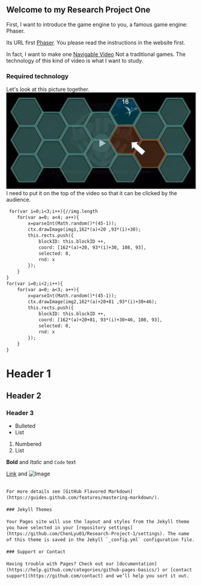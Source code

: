 ## Welcome to my Research Project One

First, I want to introduce the game engine to you, a famous game engine: Phaser.

Its URL first [Phaser](http://phaser.io/). You please read the instructions in the website first.

In fact, I want to make one [Navigable Video](http://www.06-90.com/final/finalprojectChenLyu.html) Not a traditional games. The technology of this kind of video is what I want to study.

### Required technology

Let's look at this picture together.![Image text](https://github.com/ChenLyu01/Research-Project-1/blob/master/image/image1.png) I need to put it on the top of the video so that it can be clicked by the audience.

```
 for(var i=0;i<3;i++){//img.length
	for(var a=0; a<4; a++){
		x=parseInt(Math.random()*(45-1));
		ctx.drawImage(img1,162*(a)+20 ,93*(i)+30);
		this.rects.push({
			blockID: this.blockID ++,
			coord: [162*(a)+20, 93*(i)+30, 108, 93],
			selected: 0,
			rnd: x
		});
	}
}
for(var i=0;i<2;i++){    
	for(var a=0; a<3; a++){
		x=parseInt(Math.random()*(45-1));
		ctx.drawImage(img2,162*(a)+20+81 ,93*(i)+30+46);
		this.rects.push({
			blockID: this.blockID ++,
			coord: [162*(a)+20+81, 93*(i)+30+46, 108, 93],
			selected: 0,
			rnd: x
		});
	}   
}
```

# Header 1
## Header 2
### Header 3

- Bulleted
- List

1. Numbered
2. List

**Bold** and _Italic_ and `Code` text

[Link](url) and ![Image](src)
```

For more details see [GitHub Flavored Markdown](https://guides.github.com/features/mastering-markdown/).

### Jekyll Themes

Your Pages site will use the layout and styles from the Jekyll theme you have selected in your [repository settings](https://github.com/ChenLyu01/Research-Project-1/settings). The name of this theme is saved in the Jekyll `_config.yml` configuration file.

### Support or Contact

Having trouble with Pages? Check out our [documentation](https://help.github.com/categories/github-pages-basics/) or [contact support](https://github.com/contact) and we’ll help you sort it out.
